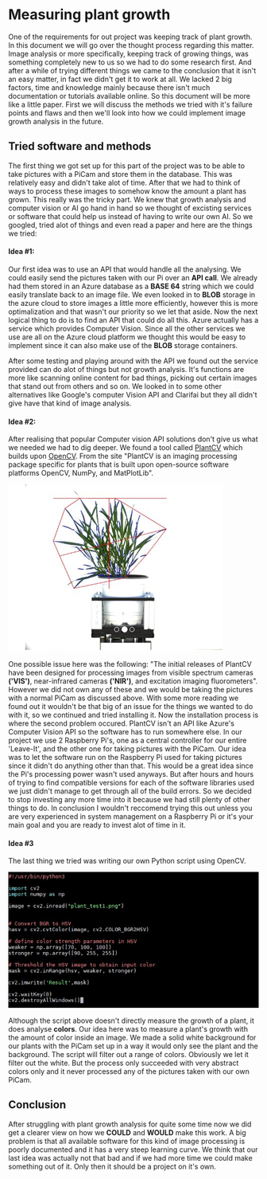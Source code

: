 # Measuring plant growth
One of the requirements for out project was keeping track of plant growth. In this document we will go over the thought process regarding this matter. Image analysis or more specifically, keeping track of growing things, was something completely new to us so we had to do some research first. And after a while of trying different things we came to the conclusion that it isn't an easy matter, in fact we didn't get it to work at all. We lacked 2 big factors, time and knowledge mainly because there isn't much documentation or tutorials available online. So this document will be more like a little paper. First we will discuss the methods we tried with it's failure points and flaws and then we'll look into how we could implement image growth analysis in the future.

## Tried software and methods
The first thing we got set up for this part of the project was to be able to take pictures with a PiCam and store them in the database. This was relatively easy and didn't take alot of time. After that we had to think of ways to process these images to somehow know the amount a plant has grown. This really was the tricky part. We knew that growth analysis and computer vision or AI go hand in hand so we thought of excisting services or software that could help us instead of having to write our own AI. So we googled, tried alot of things and even read a paper and here are the things we tried:

#### Idea #1:
Our first idea was to use an API that would handle all the analysing. We could easily send the pictures taken with our Pi over an **API call**. We already had them stored in an Azure database as a **BASE 64** string which we could easily translate back to an image file. We even looked in to **BLOB** storage in the azure cloud to store images a little more efficiently, however this is more optimalization and that wasn't our priority so we let that aside. 
Now the next logical thing to do is to find an API that could do all this. Azure actually has a service which provides Computer Vision. Since all the other services we use are all on the Azure cloud platform we thought this would be easy to implement since it can also make use of the **BLOB** storage containers.

After some testing and playing around with the API we found out the service provided can do alot of things but not growth analysis. It's functions are more like scanning online content for bad things, picking out certain images that stand out from others and so on. We looked in to some other alternatives like Google's computer Vision API and Clarifai but they all didn't give have that kind of image analysis.

#### Idea #2:
After realising that popular Computer vision API solutions don't give us what we needed we had to dig deeper. We found a tool called [PlantCV](https://plantcv.danforthcenter.org/) which builds upon [OpenCV](https://opencv.org/). From the site "PlantCV is an imaging processing package specific for plants that is built upon open-source software platforms OpenCV, NumPy, and MatPlotLib". 

![img](https://github.com/AP-Elektronica-ICT/iot18-LF1/blob/master/doc/img/PlantCV1.JPG)

One possible issue here was the following: "The initial releases of PlantCV have been designed for processing images from visible spectrum cameras **('VIS')**, near-infrared cameras **('NIR')**, and excitation imaging fluorometers". However we did not own any of these and we would be taking the pictures with a normal PiCam as discussed above. With some more reading we found out it wouldn't be that big of an issue for the things we wanted to do with it, so we continued and tried installing it.
Now the installation process is where the second problem occured. PlantCV isn't an API like Azure's Computer Vision API so the software has to run somewhere else. In our project we use 2 Raspberry Pi's, one as a central controller for our entire 'Leave-It', and the other one for taking pictures with the PiCam. Our idea was to let the software run on the Raspberry Pi used for taking pictures since it didn't do anything other than that. This would be a great idea since the Pi's processing power wasn't used anyways. But after hours and hours of trying to find compatible versions for each of the software libraries used we just didn't manage to get through all of the build errors.
So we decided to stop investing any more time into it because we had still plenty of other things to do. 
In conclusion I wouldn't reccomend trying this out unless you are very experienced in system management on a Raspberry Pi or it's your main goal and you are ready to invest alot of time in it.

#### Idea #3
The last thing we tried was writing our own Python script using OpenCV.

![img](https://github.com/AP-Elektronica-ICT/iot18-LF1/blob/master/doc/img/OpenCV1.JPG)

Although the script above doesn't directly measure the growth of a plant, it does analyse **colors**. Our idea here was to measure a plant's growth with the amount of color inside an image. We made a solid white background for our plants with the PiCam set up in a way it would only see the plant and the background. The script will filter out a range of colors. Obviously we let it filter out the white. 
But the process only succeeded with very abstract colors only and it never processed any of the pictures taken with our own PiCam.


## Conclusion
After struggling with plant growth analysis for quite some time now we did get a clearer view on how we **COULD** and **WOULD** make this work. A big problem is that all available software for this kind of image processing is poorly documented and it has a very steep learning curve. We think that our last idea was actually not that bad and if we had more time we could make something out of it. Only then it should be a project on it's own.
